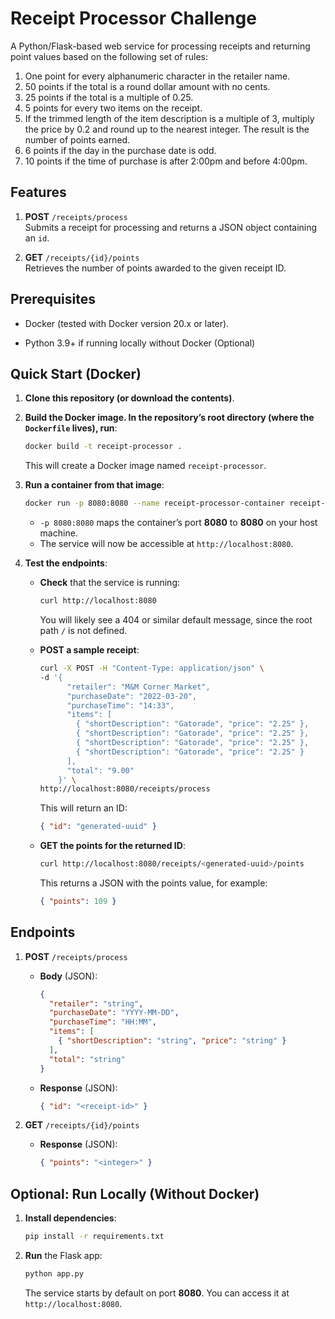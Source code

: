 # Receipt Processor Challenge

A Python/Flask-based web service for processing receipts and returning point values based on the following set of rules:
1. One point for every alphanumeric character in the retailer name.
2. 50 points if the total is a round dollar amount with no cents.
3. 25 points if the total is a multiple of 0.25.
4. 5 points for every two items on the receipt.
5. If the trimmed length of the item description is a multiple of 3, multiply the price by 0.2 and round up to the nearest integer. The result is the number of points earned.
6. 6 points if the day in the purchase date is odd.
7. 10 points if the time of purchase is after 2:00pm and before 4:00pm.

## Features

1. **POST** `/receipts/process`  
   Submits a receipt for processing and returns a JSON object containing an `id`.

2. **GET** `/receipts/{id}/points`  
   Retrieves the number of points awarded to the given receipt ID.


## Prerequisites

- Docker (tested with Docker version 20.x or later).

- Python 3.9+ if running locally without Docker (Optional)


## Quick Start (Docker)

1. **Clone this repository (or download the contents)**.

2. **Build the Docker image. In the repository’s root directory (where the `Dockerfile` lives), run**:
   
   ```bash
   docker build -t receipt-processor .
   ```
   
   This will create a Docker image named `receipt-processor`.

3. **Run a container from that image**:
   
   ```bash
   docker run -p 8080:8080 --name receipt-processor-container receipt-processor
   ```
   
   - `-p 8080:8080` maps the container’s port **8080** to **8080** on your host machine.  
   - The service will now be accessible at `http://localhost:8080`.

4. **Test the endpoints**:

   - **Check** that the service is running:
     
     ```bash
     curl http://localhost:8080
     ```
     
     You will likely see a 404 or similar default message, since the root path `/` is not defined.

   - **POST a sample receipt**:
     
     ```bash
     curl -X POST -H "Content-Type: application/json" \
     -d '{
           "retailer": "M&M Corner Market",
           "purchaseDate": "2022-03-20",
           "purchaseTime": "14:33",
           "items": [
             { "shortDescription": "Gatorade", "price": "2.25" },
             { "shortDescription": "Gatorade", "price": "2.25" },
             { "shortDescription": "Gatorade", "price": "2.25" },
             { "shortDescription": "Gatorade", "price": "2.25" }
           ],
           "total": "9.00"
         }' \
     http://localhost:8080/receipts/process
     ```
     
     This will return an ID:
     
     ```json
     { "id": "generated-uuid" }
     ```

   - **GET the points for the returned ID**:
     
     ```bash
     curl http://localhost:8080/receipts/<generated-uuid>/points
     ```
     
     This returns a JSON with the points value, for example:
     
     ```json
     { "points": 109 }
     ```

## Endpoints

1. **POST** `/receipts/process`
   - **Body** (JSON):
     
     ```json
     {
       "retailer": "string",
       "purchaseDate": "YYYY-MM-DD",
       "purchaseTime": "HH:MM",
       "items": [
         { "shortDescription": "string", "price": "string" }
       ],
       "total": "string"
     }
     ```
   
   - **Response** (JSON):
     
     ```json
     { "id": "<receipt-id>" }
     ```

2. **GET** `/receipts/{id}/points`
   - **Response** (JSON):
     
     ```json
     { "points": "<integer>" }
     ```


## Optional: Run Locally (Without Docker)

1. **Install dependencies**:
   
   ```bash
   pip install -r requirements.txt
   ```

2. **Run** the Flask app:
   
   ```bash
   python app.py
   ```
   
   The service starts by default on port **8080**. You can access it at `http://localhost:8080`.


